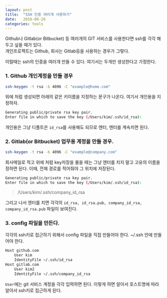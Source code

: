 ```yaml
---
layout: post
title:  "SSH 인증 여러개 사용하기"
date:   2016-06-26
categories: tools
---
```


Github나 Gitlab(or Bitbucket) 등 여러개의 GIT 서비스를 사용한다면 ssh를 각각 해두고 싶을 때가 있다.  
개인프로젝트는 Github, 회사는 Gitlab등을 사용하는 경우가 그렇다.

이럴때는 ssh의 인증을 여러개 만들 수 있다. 여기서는 두개만 생성한다고 가정한다.

### 1. Github 개인계정을 만들 경우

```bash
ssh-keygen -t rsa -b 4096 -C "example@home.com"
```

위에 처럼 생성되면 아래의 같은 키이름을 지정하는 문구가 나온다. 여기서 개인용을 지정하자.

```bash
Generating public/private rsa key pair.
Enter file in which to save the key (/Users/kim/.ssh/id_rsa):
```

개인용은 그냥 디폴트은 `id_rsa`를 사용해도 되므로 엔터, 엔터를 계속치면 된다.

### 2. Gitlab(or Bitbucket) 업무용 계정을 만들 경우.

```bash
ssh-keygen -t rsa -b 4096 -C "example@company.com"
```

회사메일로 적고 위에 처럼 key저장을 물을 때는 그냥 엔터를 치지 말고 고유의 이름을 정하면 된다.
이때, 전체 경로를 적어줘야 그 위치에 저장된다.

```bash
Generating public/private rsa key pair.
Enter file in which to save the key (/Users/kim/.ssh/id_rsa):
```

> /Users/kim/.ssh/company_id_rsa

그리고 나서 엔터를 치면 각각의 `id_rsa, id_rsa.pub, company_id_rsa, company_id_rsa.pub` 파일이 보여진다.

### 3. config 파일을 만든다.

각각의 ssh키로 접근하기 위해서 config 파일을 직접 만들어야 한다. ~/.ssh 안에 만들어야 한다.

```bash
Host github.com
	User kim
	IdentityFile ~/.ssh/id_rsa
Host gitlab.com
	User kim2
	IdentityFile ~/.ssh/company_id_rsa
```

`User`에는 git 서비스 계정을 각각 입력하면 된다.
이렇게 하면 알아서 호스트명에 따라 알아서 ssh키로 접근하게 된다.
